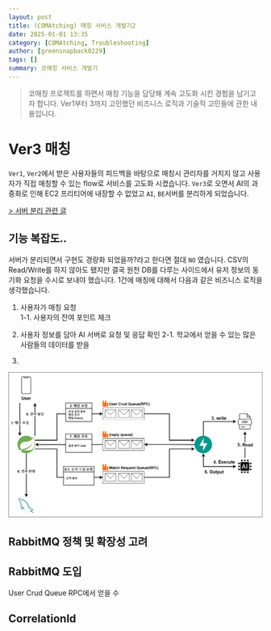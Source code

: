 ```yaml
---
layout: post
title: (COMAtching) 매칭 서비스 개발기2
date: 2025-01-01 13:35
category: [COMAtching, Troubleshooting]
author: [greensnapback0229]
tags: []
summary: 코매칭 서비스 개발기
---
```


> 코매칭 프로젝트를 하면서 매칭 기능을 담당해 계속 고도화 시킨 경험을 남기고자 합니다.
> Ver1부터 3까지 고민했던 비즈니스 로직과 기술적 고민들에 관한 내용입니다.

# Ver3 매칭

`Ver1`, `Ver2`에서 받은 사용자들의 피드백을 바탕으로 매칭시 관리자를 거치지 않고 사용자가 직접 매칭할 수 있는 flow로 서비스를 고도화 시켰습니다.
`Ver3`로 오면서 AI의 과중화로 인해 EC2 프리티어에 내장할 수 없었고 `AI`, `BE`서버를 분리하게 되었습니다.

<a href="https://greensnapback0229.github.io/posts/COMAtching_architecture/"> > 서버 분리 관련 글 </a>

## 기능 복잡도..

서버가 분리되면서 구현도 경량화 되었을까?라고 한다면 절대 `NO` 였습니다.
CSV의 Read/Write를 하지 않아도 됐지만 결국 원천 DB를 다루는 사이드에서 유저 정보의 동기화 요청을 수시로 보내야 했습니다.
1건에 매칭에 대해서 다음과 같은 비즈니스 로직을 생각했습니다.

1. 사용자가 매칭 요청  
   1-1. 사용자의 잔여 포인트 체크

2. 사용자 정보를 담아 AI 서버로 요청 및 응답 확인
   2-1. 학교에서 얻을 수 있는 많은 사람들의 데이터를 받을
3.

![ver3_matching](/assets/comatching3_matching_sequence.png)

## RabbitMQ 정책 및 확장성 고려

## RabbitMQ 도입

User Crud Queue RPC에서 얻을 수

## CorrelationId
